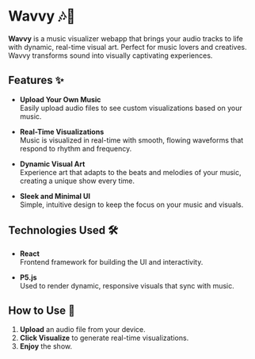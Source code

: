 # Wavvy 🎶🌊

**Wavvy** is a music visualizer webapp that brings your audio tracks to life with dynamic, real-time visual art. Perfect for music lovers and creatives. Wavvy transforms sound into visually captivating experiences.

## Features ✨

- **Upload Your Own Music**  
  Easily upload audio files to see custom visualizations based on your music.

- **Real-Time Visualizations**  
  Music is visualized in real-time with smooth, flowing waveforms that respond to rhythm and frequency.

- **Dynamic Visual Art**  
  Experience art that adapts to the beats and melodies of your music, creating a unique show every time.

- **Sleek and Minimal UI**  
  Simple, intuitive design to keep the focus on your music and visuals.

## Technologies Used 🛠️

- **React**  
  Frontend framework for building the UI and interactivity.

- **P5.js**  
  Used to render dynamic, responsive visuals that sync with music.

## How to Use 🚀

1. **Upload** an audio file from your device.
2. **Click Visualize** to generate real-time visualizations.
3. **Enjoy** the show.


